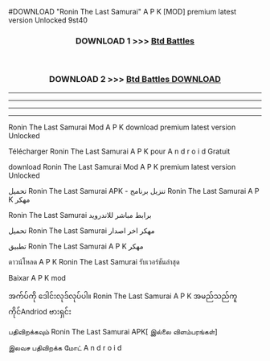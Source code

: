 #DOWNLOAD "Ronin The Last Samurai" A P K [MOD] premium latest version Unlocked 9st40 



<div align="center">

<h3>DOWNLOAD 1 >>> <a href="https://getmod1.web.app/?judule=Btd Battles">Btd Battles</a></h3><br>

<h3>DOWNLOAD 2 >>> <a href="https://getmod1.web.app/?judule=Btd Battles">Btd Battles DOWNLOAD</a></h3>

</div>


----------------------------------------------------------

----------------------------------------------------------

----------------------------------------------------------

----------------------------------------------------------


Ronin The Last Samurai Mod A P K download premium latest version Unlocked

Télécharger  Ronin The Last Samurai A P K pour A n d r o i d Gratuit

download Ronin The Last Samurai Mod A P K premium latest version Unlocked

تحميل Ronin The Last Samurai APK - تنزيل برنامج Ronin The Last Samurai A P K مهكر

Ronin The Last Samurai برابط مباشر للاندرويد

تحميل Ronin The Last Samurai مهكر اخر اصدار

تطبيق Ronin The Last Samurai A P K مهكر

ดาวน์โหลด A P K Ronin The Last Samurai รับเวอร์ชันล่าสุด

Baixar A P K mod

အက်ပ်ကို ဒေါင်းလုဒ်လုပ်ပါ။ Ronin The Last Samurai A P K အမည်သည်ကူကိုင်Andriod ဗားရှင်း

பதிவிறக்கவும் Ronin The Last Samurai APK[ இல்லை விளம்பரங்கள்] 
 
இலவச பதிவிறக்க மோட் A n d r o i d



